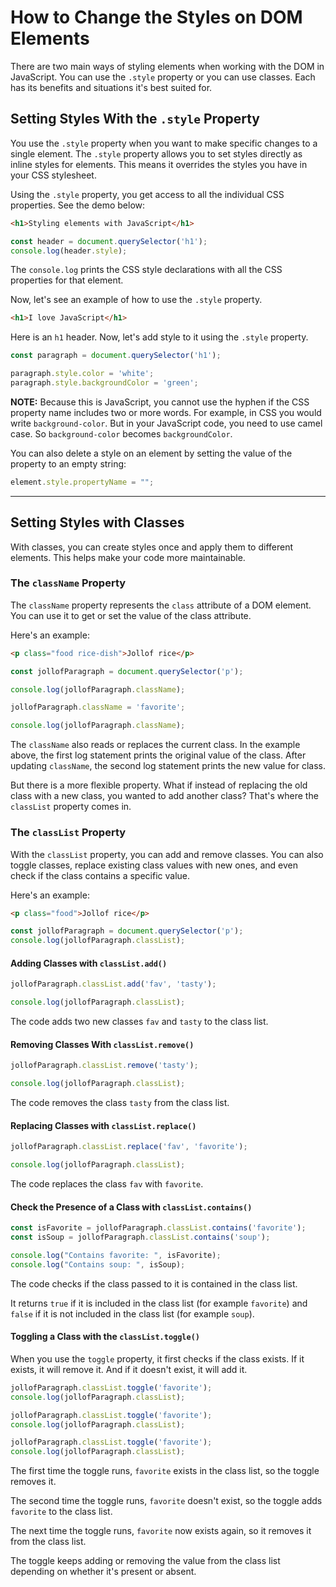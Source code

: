 # How to Change the Styles on DOM Elements

There are two main ways of styling elements when working with the DOM in JavaScript. You can use the `.style` property or you can use classes. Each has its benefits and situations it's best suited for.

## Setting Styles With the `.style` Property

You use the `.style` property when you want to make specific changes to a single element. The `.style` property allows you to set styles directly as inline styles for elements. This means it overrides the styles you have in your CSS stylesheet.

Using the `.style` property, you get access to all the individual CSS properties. See the demo below:

```html
<h1>Styling elements with JavaScript</h1>
```

```javascript
const header = document.querySelector('h1');
console.log(header.style);
```

The `console.log` prints the CSS style declarations with all the CSS properties for that element.

Now, let's see an example of how to use the `.style` property.

```html
<h1>I love JavaScript</h1>
```

Here is an `h1` header. Now, let's add style to it using the `.style` property.

```javascript
const paragraph = document.querySelector('h1');

paragraph.style.color = 'white';
paragraph.style.backgroundColor = 'green';
```

**NOTE:** Because this is JavaScript, you cannot use the hyphen if the CSS property name includes two or more words. For example, in CSS you would write `background-color`. But in your JavaScript code, you need to use camel case. So `background-color` becomes `backgroundColor`.

You can also delete a style on an element by setting the value of the property to an empty string:

```javascript
element.style.propertyName = "";
```

---

## Setting Styles with Classes

With classes, you can create styles once and apply them to different elements. This helps make your code more maintainable.

### The `className` Property

The `className` property represents the `class` attribute of a DOM element. You can use it to get or set the value of the class attribute.

Here's an example:

```html
<p class="food rice-dish">Jollof rice</p>
```

```javascript
const jollofParagraph = document.querySelector('p');

console.log(jollofParagraph.className);

jollofParagraph.className = 'favorite';

console.log(jollofParagraph.className);
```

The `className` also reads or replaces the current class. In the example above, the first log statement prints the original value of the class. After updating `className`, the second log statement prints the new value for class.

But there is a more flexible property. What if instead of replacing the old class with a new class, you wanted to add another class? That's where the `classList` property comes in.

### The `classList` Property

With the `classList` property, you can add and remove classes. You can also toggle classes, replace existing class values with new ones, and even check if the class contains a specific value.

Here's an example:

```html
<p class="food">Jollof rice</p>
```

```javascript
const jollofParagraph = document.querySelector('p');
console.log(jollofParagraph.classList);
```

#### Adding Classes with `classList.add()`

```javascript
jollofParagraph.classList.add('fav', 'tasty');

console.log(jollofParagraph.classList);
```

The code adds two new classes `fav` and `tasty` to the class list.

#### Removing Classes With `classList.remove()`

```javascript
jollofParagraph.classList.remove('tasty');

console.log(jollofParagraph.classList);
```

The code removes the class `tasty` from the class list.

#### Replacing Classes with `classList.replace()`

```javascript
jollofParagraph.classList.replace('fav', 'favorite');

console.log(jollofParagraph.classList);
```

The code replaces the class `fav` with `favorite`.

#### Check the Presence of a Class with `classList.contains()`

```javascript
const isFavorite = jollofParagraph.classList.contains('favorite');
const isSoup = jollofParagraph.classList.contains('soup');

console.log("Contains favorite: ", isFavorite);
console.log("Contains soup: ", isSoup);
```

The code checks if the class passed to it is contained in the class list.

It returns `true` if it is included in the class list (for example `favorite`) and `false` if it is not included in the class list (for example `soup`).

#### Toggling a Class with the `classList.toggle()`

When you use the `toggle` property, it first checks if the class exists. If it exists, it will remove it. And if it doesn't exist, it will add it.

```javascript
jollofParagraph.classList.toggle('favorite');
console.log(jollofParagraph.classList);

jollofParagraph.classList.toggle('favorite');
console.log(jollofParagraph.classList);

jollofParagraph.classList.toggle('favorite');
console.log(jollofParagraph.classList);
```

The first time the toggle runs, `favorite` exists in the class list, so the toggle removes it.

The second time the toggle runs, `favorite` doesn't exist, so the toggle adds `favorite` to the class list.

The next time the toggle runs, `favorite` now exists again, so it removes it from the class list.

The toggle keeps adding or removing the value from the class list depending on whether it's present or absent.

